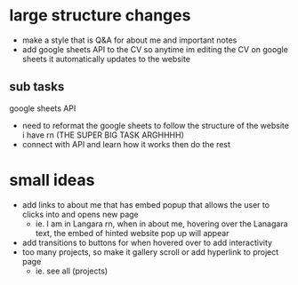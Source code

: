 # large structure changes
- make a style that is Q&A for about me and important notes
- add google sheets API to the CV so anytime im editing the CV on google sheets it automatically updates to the website

## sub tasks
google sheets API 
- need to reformat the google sheets to follow the structure of the website i have rn (THE SUPER BIG TASK ARGHHHH)
- connect with API and learn how it works then do the rest

# small ideas
- add links to about me that has embed popup that allows the user to clicks into and opens new page
    - ie. I am in Langara rn, when in about me, hovering over the Lanagara text, the embed of hinted website pop up will appear
- add transitions to buttons for when hovered over to add interactivity
- too many projects, so make it gallery scroll or add hyperlink to project page
    - ie. see all (projects)